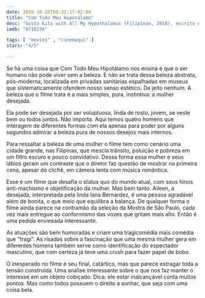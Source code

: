 ```yaml
---
date: 2018-10-26T00:32:17-02:00
title: "Com Todo Meu Hipotálamo"
desc: "Gusto Kita with All My Hypothalamus (Filipinas, 2018), escrito e dirigido por Dwein Baltazar, com Iana Bernardez, Nicco Manalo, Anthony Falcon. #mostrasp"
imdb: "8710234"

tags: [ "movies" , "cinemaqui" ]
stars: "4/5"

---
```

Se há uma coisa que Com Todo Meu Hipotálamo nos ensina é que o ser humano não pode viver sem a beleza. E não se trata dessa beleza abstrata, pós-moderna, localizada em privadas sanitárias espalhadas em museus que sistematicamente ofendem nosso senso estético. De jeito nenhum. A beleza que o filme trata é a mais simples, pura, instintiva: a mulher desejada.

Ela pode ser desejada por ser voluptuosa, linda de rosto, jovem, se veste bem ou todos juntos. Não importa. Aqui temos quatro homens que interagem de diferentes formas com ela apenas para poder por alguns segundos admirar a beleza pura de nossos desejos mais internos.

Para ressaltar a beleza de uma mulher o filme tem como cenário uma cidade grande, nas Filipinas, que mescla trânsito, poluição e pobreza em um filtro escuro e pouco convidativo. Dessa forma essa mulher e seus lábios geram um contraste que o diretor faz questão de mostrar na primeira cena, apesar do clichê, em câmera lenta com música romântica.

Esse é um filme que desafia o status quo do mundo atual, com seus hinos anti-machismo e objetificação da mulher. Mas bem tanto. Aileen, a desejada, interpretada pela linda Iana Bernardez, é uma pessoa agradável além de bonita, o que meio que equilibra a balança. De qualquer forma o filme ainda parece na contramão da seleção da Mostra de São Paulo, cada vez mais entregue ao conformismo das vozes que gritam mais alto. Então é uma pedida enviesada interessante.

As atuações são bem humoradas e criam uma tragicomédia mais comédia que "tragi". As risadas sobre a fascinação que uma mesma mulher gera em diferentes homens também serve como identificação do espectador masculino, que com certeza já teve uma crush para fazer papel de bobo.

O inesperado no filme é seu final, catártico, mas que parece estragar toda a tensão construída. Uma análise interessante sobre o que nos faz manter o interesse em um objeto cobiçado. Dica: ele estar inalcançável conta muitos pontos. Mas como todos possuem o direito a sonhar, que seja com uma coisa bela.
